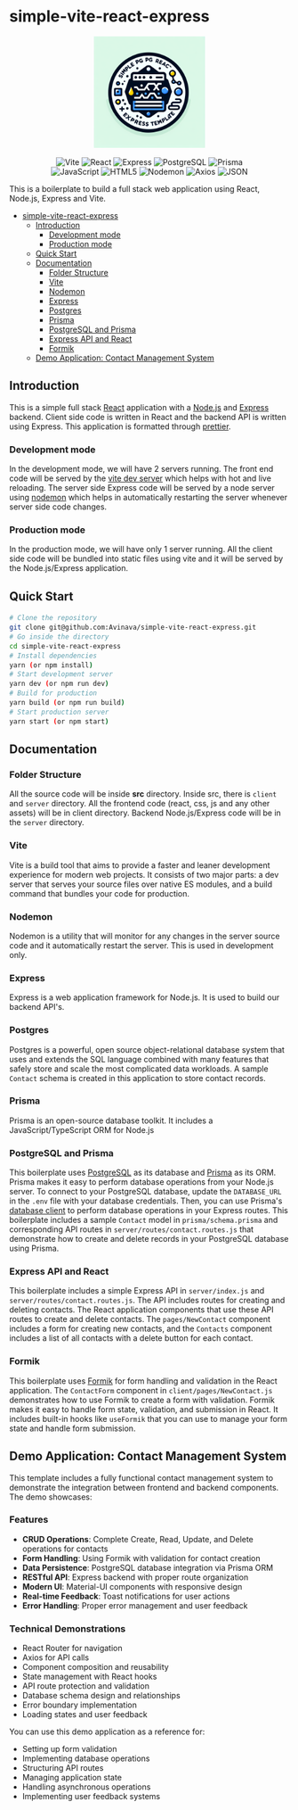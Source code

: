 # simple-vite-react-express

<p align="center">
  <img src="./public/template-logo.png" alt="Ganges Logo" height="200">
</p>

<p align="center">
    <img src="https://img.shields.io/badge/Vite-646CFF.svg?style=flat-square&logo=Vite&logoColor=white" alt="Vite">
    <img src="https://img.shields.io/badge/React-61DAFB.svg?style=flat-square&logo=React&logoColor=black" alt="React">
    <img src="https://img.shields.io/badge/Express-000000.svg?style=flat-square&logo=Express&logoColor=white" alt="Express">
    <img src="https://img.shields.io/badge/postgresql-4169e1.svg?style=flat-square&logo=PostgreSQL&logoColor=white" alt="PostgreSQL">
    <img src="https://img.shields.io/badge/Prisma-2D3748.svg?style=flat-square&logo=Prisma&logoColor=white" alt="Prisma">
    <br>
    <img src="https://img.shields.io/badge/JavaScript-F7DF1E.svg?style=flat-square&logo=JavaScript&logoColor=black" alt="JavaScript">
    <img src="https://img.shields.io/badge/HTML5-E34F26.svg?style=flat-square&logo=HTML5&logoColor=white" alt="HTML5">
    <img src="https://img.shields.io/badge/Nodemon-76D04B.svg?style=flat-square&logo=Nodemon&logoColor=white" alt="Nodemon">
    <img src="https://img.shields.io/badge/Axios-5A29E4.svg?style=flat-square&logo=Axios&logoColor=white" alt="Axios">
    <img src="https://img.shields.io/badge/JSON-000000.svg?style=flat-square&logo=JSON&logoColor=white" alt="JSON">
</p>

This is a boilerplate to build a full stack web application using React, Node.js, Express and Vite.

- [simple-vite-react-express](#simple-vite-react-express)
  - [Introduction](#introduction)
    - [Development mode](#development-mode)
    - [Production mode](#production-mode)
  - [Quick Start](#quick-start)
  - [Documentation](#documentation)
    - [Folder Structure](#folder-structure)
    - [Vite](#vite)
    - [Nodemon](#nodemon)
    - [Express](#express)
    - [Postgres](#postgres)
    - [Prisma](#prisma)
    - [PostgreSQL and Prisma](#postgresql-and-prisma)
    - [Express API and React](#express-api-and-react)
    - [Formik](#formik)
  - [Demo Application: Contact Management System](#demo-application-contact-management-system)

## Introduction

This is a simple full stack [React](https://reactjs.org/) application with a [Node.js](https://nodejs.org/en/) and [Express](https://expressjs.com/) backend. Client side code is written in React and the backend API is written using Express. This application is formatted through [prettier](https://prettier.io/).

### Development mode

In the development mode, we will have 2 servers running. The front end code will be served by the [vite dev server](https://vitejs.dev/guide/) which helps with hot and live reloading. The server side Express code will be served by a node server using [nodemon](https://nodemon.io/) which helps in automatically restarting the server whenever server side code changes.

### Production mode

In the production mode, we will have only 1 server running. All the client side code will be bundled into static files using vite and it will be served by the Node.js/Express application.

## Quick Start

```bash
# Clone the repository
git clone git@github.com:Avinava/simple-vite-react-express.git
# Go inside the directory
cd simple-vite-react-express
# Install dependencies
yarn (or npm install)
# Start development server
yarn dev (or npm run dev)
# Build for production
yarn build (or npm run build)
# Start production server
yarn start (or npm start)
```

## Documentation

### Folder Structure

All the source code will be inside **src** directory. Inside src, there is `client` and `server` directory. All the frontend code (react, css, js and any other assets) will be in client directory. Backend Node.js/Express code will be in the `server` directory.

### Vite

Vite is a build tool that aims to provide a faster and leaner development experience for modern web projects. It consists of two major parts: a dev server that serves your source files over native ES modules, and a build command that bundles your code for production.

### Nodemon

Nodemon is a utility that will monitor for any changes in the server source code and it automatically restart the server. This is used in development only.

### Express

Express is a web application framework for Node.js. It is used to build our backend API's.

### Postgres

Postgres is a powerful, open source object-relational database system that uses and extends the SQL language combined with many features that safely store and scale the most complicated data workloads. A sample `Contact` schema is created in this application to store contact records.

### Prisma

Prisma is an open-source database toolkit. It includes a JavaScript/TypeScript ORM for Node.js

### PostgreSQL and Prisma

This boilerplate uses [PostgreSQL](https://www.postgresql.org/) as its database and [Prisma](https://www.prisma.io/) as its ORM. Prisma makes it easy to perform database operations from your Node.js server.
To connect to your PostgreSQL database, update the `DATABASE_URL` in the `.env` file with your database credentials. Then, you can use Prisma's [database client](https://www.prisma.io/docs/concepts/components/prisma-client) to perform database operations in your Express routes.
This boilerplate includes a sample `Contact` model in `prisma/schema.prisma` and corresponding API routes in `server/routes/contact.routes.js` that demonstrate how to create and delete records in your PostgreSQL database using Prisma.

### Express API and React

This boilerplate includes a simple Express API in `server/index.js` and `server/routes/contact.routes.js`. The API includes routes for creating and deleting contacts.
The React application components that use these API routes to create and delete contacts. The `pages/NewContact` component includes a form for creating new contacts, and the `Contacts` component includes a list of all contacts with a delete button for each contact.

### Formik

This boilerplate uses [Formik](https://formik.org/) for form handling and validation in the React application. The `ContactForm` component in `client/pages/NewContact.js` demonstrates how to use Formik to create a form with validation.
Formik makes it easy to handle form state, validation, and submission in React. It includes built-in hooks like `useFormik` that you can use to manage your form state and handle form submission.

## Demo Application: Contact Management System

This template includes a fully functional contact management system to demonstrate the integration between frontend and backend components. The demo showcases:

### Features

- **CRUD Operations**: Complete Create, Read, Update, and Delete operations for contacts
- **Form Handling**: Using Formik with validation for contact creation
- **Data Persistence**: PostgreSQL database integration via Prisma ORM
- **RESTful API**: Express backend with proper route organization
- **Modern UI**: Material-UI components with responsive design
- **Real-time Feedback**: Toast notifications for user actions
- **Error Handling**: Proper error management and user feedback

### Technical Demonstrations

- React Router for navigation
- Axios for API calls
- Component composition and reusability
- State management with React hooks
- API route protection and validation
- Database schema design and relationships
- Error boundary implementation
- Loading states and user feedback

You can use this demo application as a reference for:

- Setting up form validation
- Implementing database operations
- Structuring API routes
- Managing application state
- Handling asynchronous operations
- Implementing user feedback systems
